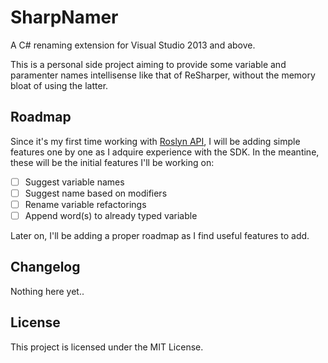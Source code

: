 # SharpNamer
A C# renaming extension for Visual Studio 2013 and above.

This is a personal side project aiming to provide some variable and paramenter names intellisense like that of ReSharper, without the memory bloat of using the latter.

## Roadmap
Since it's my first time working with [Roslyn API](https://github.com/dotnet/roslyn), I will be adding simple features one by one as I adquire experience with the SDK.
In the meantine, these will be the initial features I'll be working on:
- [ ] Suggest variable names
- [ ] Suggest name based on modifiers
- [ ] Rename variable refactorings
- [ ] Append word(s) to already typed variable

Later on, I'll be adding a proper roadmap as I find useful features to add.

## Changelog
Nothing here yet..

## License
This project is licensed under the MIT License.